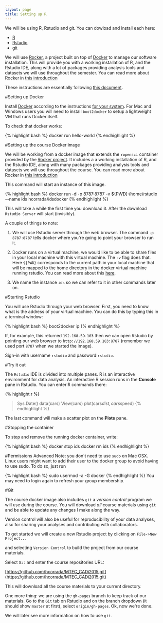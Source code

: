 ```yaml
---
layout: page
title: Setting up R
---
```


We will be using R, Rstudio and git. You can dowload and install each here:

- [R](http://cran.r-project.org)
- [Rstudio](http://rstudio.org)
- [git](https://help.github.com/articles/set-up-git/)

We will use [Rocker](https://github.com/rocker-org/rocker), a project built on top of
[Docker](https://www.docker.com/) to manage our software installation. This will provide you with a working installation of R, and the Rstudio IDE, along with a lot
of packages providing analysis tools and datasets we will use throughout the semester. You
can read more about Rocker in [this introduction](http://dirk.eddelbuettel.com/blog/2014/10/23/)

These instructions are essentially following [this document](https://github.com/rocker-org/rocker/wiki/Using-the-RStudio-image).

#Setting up Docker

Install [Docker](https://www.docker.com/) according to the instructions [for your system](https://docs.docker.com/installation/). For Mac and Windows users you will
need to install `boot2docker` to setup a lightweight VM that runs Docker itself.

To check that docker works:

{% highlight bash %}
docker run hello-world
{% endhighlight %}


#Setting up the course Docker image

We will be working from a docker image that extends the `ropensci`
container provided by the [Rocker project](https://github.com/rocker-org/rocker).  It includes a a working installation of R, and the Rstudio IDE, along with many
packages providing analysis tools and datasets we will use throughout the course. You can read more about Rocker in [this introduction](http://dirk.eddelbuettel.com/blog/2014/10/23/)

This command will start an instance of this image.

{% highlight bash %}
docker run -d -p 8787:8787 -v ${PWD}:/home/rstudio --name ids hcorrada/idsdocker
{% endhighlight %}

This will take a while the first time you download it. After the download `Rstudio Server` will start (invisibly).

A couple of things to note:

1. We will use Rstudio server through the web browser. The command `-p 8787:8787` tells docker where you're going to point your browser to run it.

2. Docker runs on a virtual machine, we would like to be able to share files in your local machine with this virtual machine. The `-v` flag does that. Here `${PWD}` corresponds to the current path in your local machine that will be mapped to the home directory in the docker virtual machine running rstudio. You can read more about this [here](https://github.com/rocker-org/rocker/wiki/Sharing-files-with-host-machine).

3. We name the instance `ids` so we can refer to it in other commands later on.

#Starting Rstudio

You will use Rstudio through your web browser. First, you need to know what is the address of your virtual machine. You can do this by typing this in a terminal window:

{% highlight bash %}
boot2docker ip
{% endhighlight %}

If, for example, this returned `192.168.59.103` then we can open Rstudio by pointing our web browser to `http://192.168.59.103:8787` (remember we used port `8787` when we started the image).

Sign-in with username `rstudio` and password `rstudio`.

#Try it out

The `Rstudio` IDE is divided into multiple panes. R is an interactive environment for data analysis.
An interactive R session runs in the **Console** pane in Rstudio. You can enter R commands there:

{% highlight r %}
> Sys.Date()
> data(cars)
> View(cars)
> plot(cars$dist, cars$speed)
{% endhighlight %}

The last command will make a scatter plot on the **Plots** pane.

#Stopping the container

To stop and remove the running docker container, write:

{% highlight bash %}
docker stop ids
docker rm ids
{% endhighlight %}


#Permissions
Advanced Note: you don't need to use `sudo` on Mac OSX. Linux users might want to add their user to the docker group to avoid having to use sudo. To do so, just run

{% highlight bash %}
sudo usermod -a -G docker <username>
{% endhighlight %}
You may need to login again to refresh your group membership.

#Git

The course docker image also includes `git` a *version control* program we will use during the course. You will download *all* course materials using `git` and be able to update any changes I make along the way.

Version control will also be useful for reproducibility of your data analyses, also for sharing your analyses and contributing with collaborators.

To get started we will create a new Rstudio project by clicking on `File->New Project...`

and selecting `Version Control` to build the project from our course materials.

Select `Git` and enter the course repositories URL:

[https://github.com/hcorrada/MTEC_CADi2015.git](https://github.com/hcorrada/MTEC_CADi2015.git)

This will download all the course materials to your current directory.

One more thing: we are using the `gh-pages` branch to keep track of our materials. Go to the `Git` tab on Rstudio and on the branch dropdown (it should show `master` at first), select `origin/gh-pages`. Ok, now we're done.

We will later see more information on how to use `git`.
